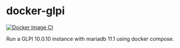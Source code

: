 # docker-glpi

[![Docker Image CI](https://github.com/nbdy/docker-glpi/actions/workflows/docker-image.yml/badge.svg)](https://github.com/nbdy/docker-glpi/actions/workflows/docker-image.yml)

Run a GLPI 10.0.10 instance with mariadb 11.1 using docker compose.
